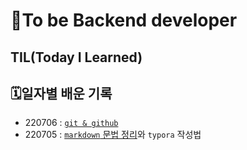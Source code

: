 # 🎯To be Backend developer 

## TIL(Today I Learned)

## 🗓️일자별 배운 기록

- 220706 : [`git & github`](https://github.com/yoosoonil/TIL/blob/master/0706/git%20%EC%A0%95%EB%A6%AC.md)
- 220705 : [`markdown` 문법 정리](https://github.com/yoosoonil/TIL/blob/master/0705/%EB%A7%88%ED%81%AC%EB%8B%A4%EC%9A%B4%EC%A0%95%EB%A6%AC.md)와 `typora` 작성법

